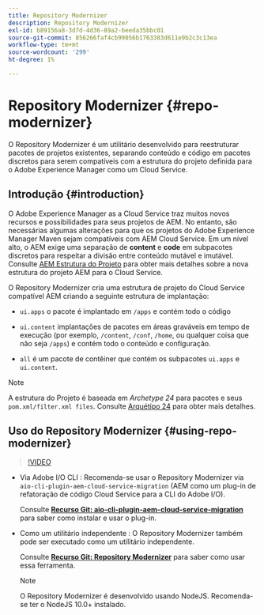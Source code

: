 ```yaml
---
title: Repository Modernizer
description: Repository Modernizer
exl-id: b89156a8-3d7d-4d36-89a2-beeda35bbc01
source-git-commit: 856266faf4cb99056b1763383d611e9b2c3c13ea
workflow-type: tm+mt
source-wordcount: '299'
ht-degree: 1%

---
```


# Repository Modernizer {#repo-modernizer}

O Repository Modernizer é um utilitário desenvolvido para reestruturar pacotes de projetos existentes, separando conteúdo e código em pacotes discretos para serem compatíveis com a estrutura do projeto definida para o Adobe Experience Manager como um Cloud Service.

## Introdução {#introduction}

O Adobe Experience Manager as a Cloud Service traz muitos novos recursos e possibilidades para seus projetos de AEM. No entanto, são necessárias algumas alterações para que os projetos do Adobe Experience Manager Maven sejam compatíveis com AEM Cloud Service. Em um nível alto, o AEM exige uma separação de **content** e **code** em subpacotes discretos para respeitar a divisão entre conteúdo mutável e imutável. Consulte [AEM Estrutura do Projeto](https://experienceleague.adobe.com/docs/experience-manager-cloud-service/implementing/developing/aem-project-content-package-structure.html) para obter mais detalhes sobre a nova estrutura do projeto AEM para o Cloud Service.

O Repository Modernizer cria uma estrutura de projeto do Cloud Service compatível AEM criando a seguinte estrutura de implantação:

* `ui.apps` o pacote é implantado em  `/apps` e contém todo o código

* `ui.content` implantações de pacotes em áreas graváveis em tempo de execução (por exemplo,  `/content`,  `/conf`,  `/home`, ou qualquer coisa que não seja  `/apps`) e contém todo o conteúdo e configuração.

* `all` é um pacote de contêiner que contém os subpacotes  `ui.apps` e  `ui.content`.

>[!NOTE]
>A estrutura do Projeto é baseada em *Archetype 24* para pacotes e seus `pom.xml/filter.xml files`. Consulte [Arquétipo 24](https://github.com/adobe/aem-project-archetype) para obter mais detalhes.

## Uso do Repository Modernizer {#using-repo-modernizer}

>[!VIDEO](https://video.tv.adobe.com/v/333057/?quality=12&learn=on)

* Via Adobe I/O CLI : Recomenda-se usar o Repository Modernizer via `aio-cli-plugin-aem-cloud-service-migration` (AEM como um plug-in de refatoração de código Cloud Service para a CLI do Adobe I/O).

   Consulte **[Recurso Git: aio-cli-plugin-aem-cloud-service-migration](https://github.com/adobe/aio-cli-plugin-aem-cloud-service-migration#introduction)** para saber como instalar e usar o plug-in.

* Como um utilitário independente : O Repository Modernizer também pode ser executado como um utilitário independente.

   Consulte **[Recurso Git: Repository Modernizer](https://github.com/adobe/aem-cloud-service-source-migration/tree/master/packages/repository-modernizer)** para saber como usar essa ferramenta.

   >[!NOTE]
   >
   >O Repository Modernizer é desenvolvido usando NodeJS. Recomenda-se ter o NodeJS 10.0+ instalado.
